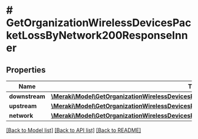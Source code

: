 # # GetOrganizationWirelessDevicesPacketLossByNetwork200ResponseInner

## Properties

Name | Type | Description | Notes
------------ | ------------- | ------------- | -------------
**downstream** | [**\Meraki\Model\GetOrganizationWirelessDevicesPacketLossByClient200ResponseInnerDownstream**](GetOrganizationWirelessDevicesPacketLossByClient200ResponseInnerDownstream.md) |  | [optional]
**upstream** | [**\Meraki\Model\GetOrganizationWirelessDevicesPacketLossByClient200ResponseInnerUpstream**](GetOrganizationWirelessDevicesPacketLossByClient200ResponseInnerUpstream.md) |  | [optional]
**network** | [**\Meraki\Model\GetOrganizationWirelessDevicesPacketLossByClient200ResponseInnerNetwork**](GetOrganizationWirelessDevicesPacketLossByClient200ResponseInnerNetwork.md) |  | [optional]

[[Back to Model list]](../../README.md#models) [[Back to API list]](../../README.md#endpoints) [[Back to README]](../../README.md)
